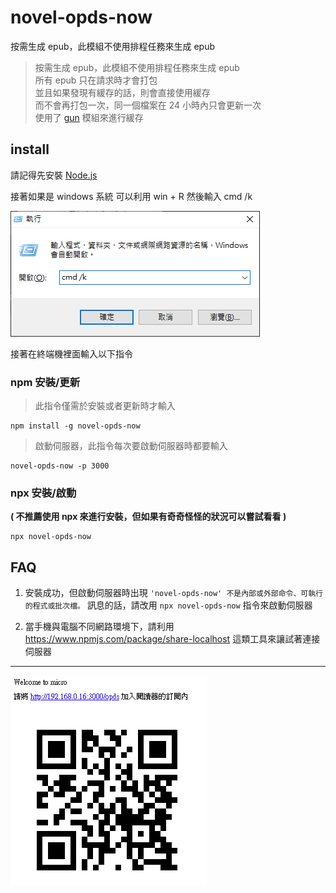 # novel-opds-now

   按需生成 epub，此模組不使用排程任務來生成 epub

> 按需生成 epub，此模組不使用排程任務來生成 epub<br/>
> 所有 epub 只在請求時才會打包<br/>
> 並且如果發現有緩存的話，則會直接使用緩存<br/>
> 而不會再打包一次，同一個檔案在 24 小時內只會更新一次<br/>
> 使用了 [gun](https://github.com/amark/gun) 模組來進行緩存

## install

請記得先安裝 [Node.js](https://nodejs.org/zh-tw/)

接著如果是 windows 系統 可以利用 win + R 然後輸入 cmd /k

![image_1](docs/image_1.png)

接著在終端機裡面輸入以下指令

### npm 安裝/更新

> 此指令僅需於安裝或者更新時才輸入

```
npm install -g novel-opds-now
```

> 啟動伺服器，此指令每次要啟動伺服器時都要輸入

```
novel-opds-now -p 3000
```

### npx 安裝/啟動

**( 不推薦使用 npx 來進行安裝，但如果有奇奇怪怪的狀況可以嘗試看看 )**

```
npx novel-opds-now
```

## FAQ

1. 安裝成功，但啟動伺服器時出現 `'novel-opds-now' 不是內部或外部命令、可執行的程式或批次檔。` 訊息的話，請改用 `npx novel-opds-now` 指令來啟動伺服器

2. 當手機與電腦不同網路環境下，請利用 https://www.npmjs.com/package/share-localhost 這類工具來讓試著連接伺服器

---

![image](docs/image.png)
